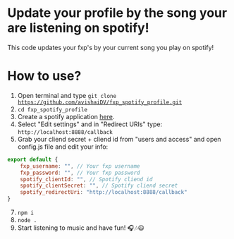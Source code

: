 # Update your profile by the song your are listening on spotify!
This code updates your fxp's by your current song you play on spotify!


# How to use?

1. Open terminal and type <code>git clone https://github.com/avishaiDV/fxp_spotify_profile.git </code>
2. <code>cd fxp_spotify_profile</code>
3. Create a spotify application [here](https://developer.spotify.com/dashboard/applications).
4. Select "Edit settings" and in "Redirect URIs" type: <code>http://localhost:8888/callback</code>
6. Grab your cliend secret + cliend id from "users and access" and open config.js file and edit your info:
```js
export default {
    fxp_username: "", // Your fxp username
    fxp_password: "", // Your fxp password
    spotify_clientId: "", // Spotify cliend id
    spotify_clientSecret: "", // Spotify cliend secret 
    spotify_redirectUri: "http://localhost:8888/callback"
}
```
7. <code>npm i</code>
8. <code>node .</code>
9. Start listening to music and have fun! 🎧🎶😃
